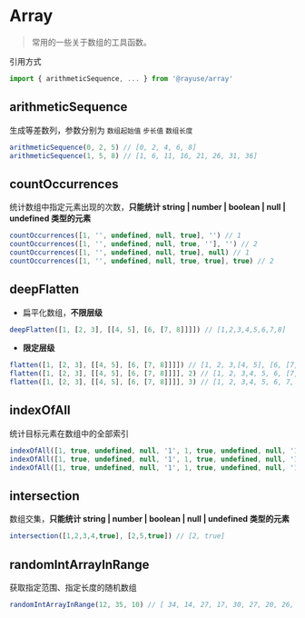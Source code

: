 # Array

> 常用的一些关于数组的工具函数。

引用方式

```typescript
import { arithmeticSequence, ... } from '@rayuse/array'
```

## arithmeticSequence

生成等差数列，参数分别为 `数组起始值` `步长值` `数组长度`

```ts
arithmeticSequence(0, 2, 5) // [0, 2, 4, 6, 8]
arithmeticSequence(1, 5, 8) // [1, 6, 11, 16, 21, 26, 31, 36]
```

## countOccurrences

统计数组中指定元素出现的次数，**只能统计 string | number | boolean | null | undefined 类型的元素**

```ts
countOccurrences([1, '', undefined, null, true], '') // 1
countOccurrences([1, '', undefined, null, true, ''], '') // 2
countOccurrences([1, '', undefined, null, true], null) // 1
countOccurrences([1, '', undefined, null, true, true], true) // 2
```

## deepFlatten

- 扁平化数组，**不限层级**

```ts
deepFlatten([1, [2, 3], [[4, 5], [6, [7, 8]]]]) // [1,2,3,4,5,6,7,8]
```

- **限定层级**

```ts
flatten([1, [2, 3], [[4, 5], [6, [7, 8]]]]) // [1, 2, 3,[4, 5], [6, [7, 8]]]
flatten([1, [2, 3], [[4, 5], [6, [7, 8]]]], 2) // [1, 2, 3,4, 5, 6, [7, 8]]
flatten([1, [2, 3], [[4, 5], [6, [7, 8]]]], 3) // [1, 2, 3,4, 5, 6, 7, 8]
```

## indexOfAll

统计目标元素在数组中的全部索引

```ts
indexOfAll([1, true, undefined, null, '1', 1, true, undefined, null, '1'], undefined) // [2, 7]
indexOfAll([1, true, undefined, null, '1', 1, true, undefined, null, '1'], 1) // [0, 5]
indexOfAll([1, true, undefined, null, '1', 1, true, undefined, null, '1'], true) // [1, 6]
```

## intersection

数组交集，**只能统计 string | number | boolean | null | undefined 类型的元素**

```ts
intersection([1,2,3,4,true], [2,5,true]) // [2, true]
```

## randomIntArrayInRange

获取指定范围、指定长度的随机数组

```ts
randomIntArrayInRange(12, 35, 10) // [ 34, 14, 27, 17, 30, 27, 20, 26, 21, 14 ]
```
